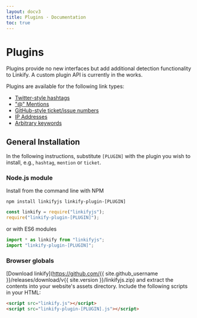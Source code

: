 ```yaml
---
layout: docv3
title: Plugins · Documentation
toc: true
---
```


# Plugins

Plugins provide no new interfaces but add additional detection functionality to
Linkify. A custom plugin API is currently in the works.

Plugins are available for the following link types:

- [Twitter-style hashtags](plugin-hashtag.html)
- ["@" Mentions](plugin-mention.html)
- [GitHub-style ticket/issue numbers](plugin-ticket.html)
- [IP Addresses](plugin-ip.html)
- [Arbitrary keywords](plugin-keyword.html)

## General Installation

In the following instructions, substitute `[PLUGIN]` with the plugin you wish to
install, e.g., `hashtag`, `mention` or `ticket`.

### Node.js module

Install from the command line with NPM

```
npm install linkifyjs linkify-plugin-[PLUGIN]
```

```js
const linkify = require("linkifyjs");
require("linkify-plugin-[PLUGIN]");
```

or with ES6 modules

```js
import * as linkify from "linkifyjs";
import "linkify-plugin-[PLUGIN]";
```

### Browser globals

[Download linkify](https://github.com/{{ site.github_username }}/releases/download/v{{ site.version }}/linkifyjs.zip)
and extract the contents into your website's assets directory.
Include the following scripts in your HTML:

```html
<script src="linkify.js"></script>
<script src="linkify-plugin-[PLUGIN].js"></script>
```
